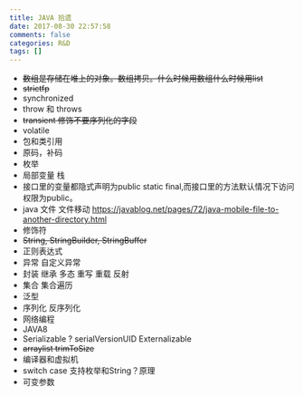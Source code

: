 ```yaml
---
title: JAVA 拾遗
date: 2017-08-30 22:57:58
comments: false
categories: R&D
tags: []
---
```


* ~~数组是存储在堆上的对象。数组拷贝。什么时候用数组什么时候用list~~
* ~~strictfp~~
* synchronized
* throw 和 throws
* ~~transient 修饰不要序列化的字段~~
* volatile
* 包和类引用
* 原码，补码
* 枚举
* 局部变量 栈
* 接口里的变量都隐式声明为public static final,而接口里的方法默认情况下访问权限为public。
* java 文件 文件移动 https://javablog.net/pages/72/java-mobile-file-to-another-directory.html
* 修饰符
* ~~String, StringBuilder, StringBuffer~~
* 正则表达式
* 异常 自定义异常
* 封装 继承 多态 重写 重载 反射
* 集合 集合遍历
* 泛型
* 序列化 反序列化
* 网络编程
* JAVA8
* Serializable ? serialVersionUID  Externalizable 
* ~~arraylist trimToSize~~
* 编译器和虚拟机
* switch case 支持枚举和String？原理
* 可变参数